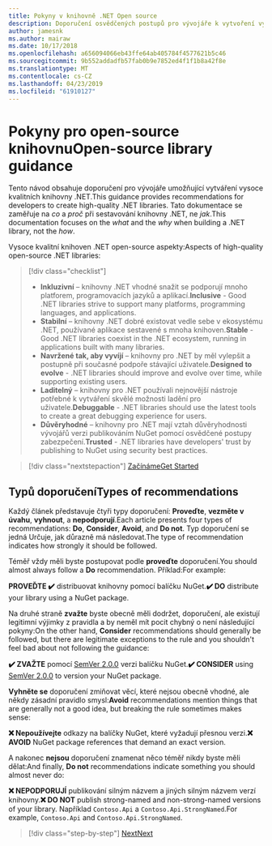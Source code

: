 ```yaml
---
title: Pokyny v knihovně .NET Open source
description: Doporučení osvědčených postupů pro vývojáře k vytvoření vysoce kvalitní knihovny .NET.
author: jamesnk
ms.author: mairaw
ms.date: 10/17/2018
ms.openlocfilehash: a656094066eb43ffe64ab405784f4577621b5c46
ms.sourcegitcommit: 9b552addadfb57fab0b9e7852ed4f1f1b8a42f8e
ms.translationtype: MT
ms.contentlocale: cs-CZ
ms.lasthandoff: 04/23/2019
ms.locfileid: "61910127"
---
```

# <a name="open-source-library-guidance"></a><span data-ttu-id="af562-103">Pokyny pro open-source knihovnu</span><span class="sxs-lookup"><span data-stu-id="af562-103">Open-source library guidance</span></span>

<span data-ttu-id="af562-104">Tento návod obsahuje doporučení pro vývojáře umožňující vytváření vysoce kvalitních knihovny .NET.</span><span class="sxs-lookup"><span data-stu-id="af562-104">This guidance provides recommendations for developers to create high-quality .NET libraries.</span></span> <span data-ttu-id="af562-105">Tato dokumentace se zaměřuje na *co* a *proč* při sestavování knihovny .NET, ne *jak*.</span><span class="sxs-lookup"><span data-stu-id="af562-105">This documentation focuses on the *what* and the *why* when building a .NET library, not the *how*.</span></span>

<span data-ttu-id="af562-106">Vysoce kvalitní knihoven .NET open-source aspekty:</span><span class="sxs-lookup"><span data-stu-id="af562-106">Aspects of high-quality open-source .NET libraries:</span></span>

> [!div class="checklist"]
> * <span data-ttu-id="af562-107">**Inkluzivní** – knihovny .NET vhodné snažit se podporují mnoho platforem, programovacích jazyků a aplikací.</span><span class="sxs-lookup"><span data-stu-id="af562-107">**Inclusive** - Good .NET libraries strive to support many platforms, programming languages, and applications.</span></span>
> * <span data-ttu-id="af562-108">**Stabilní** – knihovny .NET dobré existovat vedle sebe v ekosystému .NET, používané aplikace sestavené s mnoha knihoven.</span><span class="sxs-lookup"><span data-stu-id="af562-108">**Stable** - Good .NET libraries coexist in the .NET ecosystem, running in applications built with many libraries.</span></span>
> * <span data-ttu-id="af562-109">**Navržené tak, aby vyvíjí** – knihovny pro .NET by měl vylepšit a postupně při současné podpoře stávající uživatele.</span><span class="sxs-lookup"><span data-stu-id="af562-109">**Designed to evolve** - .NET libraries should improve and evolve over time, while supporting existing users.</span></span>
> * <span data-ttu-id="af562-110">**Laditelný** – knihovny pro .NET používali nejnovější nástroje potřebné k vytváření skvělé možnosti ladění pro uživatele.</span><span class="sxs-lookup"><span data-stu-id="af562-110">**Debuggable** - .NET libraries should use the latest tools to create a great debugging experience for users.</span></span>
> * <span data-ttu-id="af562-111">**Důvěryhodné** – knihovny pro .NET mají vztah důvěryhodnosti vývojářů verzi publikováním NuGet pomocí osvědčené postupy zabezpečení.</span><span class="sxs-lookup"><span data-stu-id="af562-111">**Trusted** - .NET libraries have developers' trust by publishing to NuGet using security best practices.</span></span>

> [!div class="nextstepaction"]
> [<span data-ttu-id="af562-112">Začínáme</span><span class="sxs-lookup"><span data-stu-id="af562-112">Get Started</span></span>](./get-started.md)

## <a name="types-of-recommendations"></a><span data-ttu-id="af562-113">Typů doporučení</span><span class="sxs-lookup"><span data-stu-id="af562-113">Types of recommendations</span></span>

<span data-ttu-id="af562-114">Každý článek představuje čtyři typy doporučení: **Proveďte**, **vezměte v úvahu**, **vyhnout**, a **nepodporují**.</span><span class="sxs-lookup"><span data-stu-id="af562-114">Each article presents four types of recommendations: **Do**, **Consider**, **Avoid**, and **Do not**.</span></span> <span data-ttu-id="af562-115">Typ doporučení se jedná Určuje, jak důrazně má následovat.</span><span class="sxs-lookup"><span data-stu-id="af562-115">The type of recommendation indicates how strongly it should be followed.</span></span>

<span data-ttu-id="af562-116">Téměř vždy měli byste postupovat podle **proveďte** doporučení.</span><span class="sxs-lookup"><span data-stu-id="af562-116">You should almost always follow a **Do** recommendation.</span></span> <span data-ttu-id="af562-117">Příklad:</span><span class="sxs-lookup"><span data-stu-id="af562-117">For example:</span></span>

<span data-ttu-id="af562-118">**PROVEĎTE ✔️** distribuovat knihovny pomocí balíčku NuGet.</span><span class="sxs-lookup"><span data-stu-id="af562-118">**✔️ DO** distribute your library using a NuGet package.</span></span>

<span data-ttu-id="af562-119">Na druhé straně **zvažte** byste obecně měli dodržet, doporučení, ale existují legitimní výjimky z pravidla a by neměl mít pocit chybný o není následující pokyny:</span><span class="sxs-lookup"><span data-stu-id="af562-119">On the other hand, **Consider** recommendations should generally be followed, but there are legitimate exceptions to the rule and you shouldn't feel bad about not following the guidance:</span></span>

<span data-ttu-id="af562-120">**✔️ ZVAŽTE** pomocí [SemVer 2.0.0](https://semver.org/) verzi balíčku NuGet.</span><span class="sxs-lookup"><span data-stu-id="af562-120">**✔️ CONSIDER** using [SemVer 2.0.0](https://semver.org/) to version your NuGet package.</span></span>

<span data-ttu-id="af562-121">**Vyhněte se** doporučení zmiňovat věcí, které nejsou obecně vhodné, ale někdy zásadní pravidlo smysl:</span><span class="sxs-lookup"><span data-stu-id="af562-121">**Avoid** recommendations mention things that are generally not a good idea, but breaking the rule sometimes makes sense:</span></span>

<span data-ttu-id="af562-122">**❌ Nepoužívejte** odkazy na balíčky NuGet, které vyžadují přesnou verzi.</span><span class="sxs-lookup"><span data-stu-id="af562-122">**❌ AVOID** NuGet package references that demand an exact version.</span></span>

<span data-ttu-id="af562-123">A nakonec **nejsou** doporučení znamenat něco téměř nikdy byste měli dělat:</span><span class="sxs-lookup"><span data-stu-id="af562-123">And finally, **Do not** recommendations indicate something you should almost never do:</span></span>

<span data-ttu-id="af562-124">**❌ NEPODPORUJÍ** publikování silným názvem a jiných silným názvem verzí knihovny.</span><span class="sxs-lookup"><span data-stu-id="af562-124">**❌ DO NOT** publish strong-named and non-strong-named versions of your library.</span></span> <span data-ttu-id="af562-125">Například `Contoso.Api` a `Contoso.Api.StrongNamed`.</span><span class="sxs-lookup"><span data-stu-id="af562-125">For example, `Contoso.Api` and `Contoso.Api.StrongNamed`.</span></span>

>[!div class="step-by-step"]
>[<span data-ttu-id="af562-126">Next</span><span class="sxs-lookup"><span data-stu-id="af562-126">Next</span></span>](get-started.md)